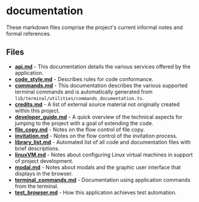 # documentation
These markdown files comprise the project's current informal notes and formal references.

## Files
<!-- Do not edit below this line.  Contents dynamically populated. -->

* **[api.md](api.md)**                             - This documentation details the various services offered by the application.
* **[code_style.md](code_style.md)**               - Describes rules for code conformance.
* **[commands.md](commands.md)**                   - This documentation describes the various supported terminal commands and is automatically generated from `lib/terminal/utilities/commands_documentation.ts`.
* **[credits.md](credits.md)**                     - A list of external source material not originally created within this project.
* **[developer_guide.md](developer_guide.md)**     - A quick overview of the technical aspects for jumping to the project with a goal of extending the code.
* **[file_copy.md](file_copy.md)**                 - Notes on the flow control of file copy.
* **[invitation.md](invitation.md)**               - Notes on the flow control of the invitation process.
* **[library_list.md](library_list.md)**           - Automated list of all code and documentation files with brief descriptions.
* **[linuxVM.md](linuxVM.md)**                     - Notes about configuring Linux virtual machines in support of project development.
* **[modal.md](modal.md)**                         - Notes about modals and the graphic user interface that displays in the browser.
* **[terminal_commands.md](terminal_commands.md)** - Documentation using application commands from the terminal.
* **[test_browser.md](test_browser.md)**           - How this application achieves test automation.